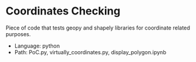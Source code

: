 # Coordinates Checking

Piece of code that tests geopy and shapely libraries for coordinate related purposes.

- Language: python
- Path: PoC.py, virtually_coordinates.py, display_polygon.ipynb